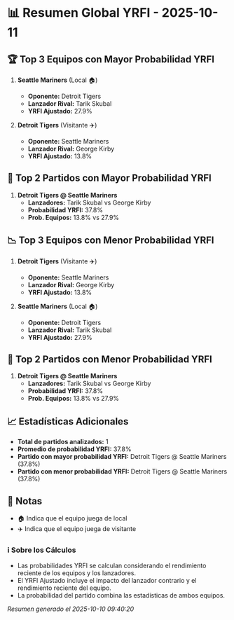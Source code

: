 # 📊 Resumen Global YRFI - 2025-10-11

## 🏆 Top 3 Equipos con Mayor Probabilidad YRFI

1. **Seattle Mariners** (Local 🏠)
   - **Oponente:** Detroit Tigers
   - **Lanzador Rival:** Tarik Skubal
   - **YRFI Ajustado:** 27.9%

2. **Detroit Tigers** (Visitante ✈️)
   - **Oponente:** Seattle Mariners
   - **Lanzador Rival:** George Kirby
   - **YRFI Ajustado:** 13.8%

## 🎯 Top 2 Partidos con Mayor Probabilidad YRFI

1. **Detroit Tigers @ Seattle Mariners**
   - **Lanzadores:** Tarik Skubal vs George Kirby
   - **Probabilidad YRFI:** 37.8%
   - **Prob. Equipos:** 13.8% vs 27.9%

## 📉 Top 3 Equipos con Menor Probabilidad YRFI

1. **Detroit Tigers** (Visitante ✈️)
   - **Oponente:** Seattle Mariners
   - **Lanzador Rival:** George Kirby
   - **YRFI Ajustado:** 13.8%

2. **Seattle Mariners** (Local 🏠)
   - **Oponente:** Detroit Tigers
   - **Lanzador Rival:** Tarik Skubal
   - **YRFI Ajustado:** 27.9%

## 🛑 Top 2 Partidos con Menor Probabilidad YRFI

1. **Detroit Tigers @ Seattle Mariners**
   - **Lanzadores:** Tarik Skubal vs George Kirby
   - **Probabilidad YRFI:** 37.8%
   - **Prob. Equipos:** 13.8% vs 27.9%

## 📈 Estadísticas Adicionales

- **Total de partidos analizados:** 1
- **Promedio de probabilidad YRFI:** 37.8%
- **Partido con mayor probabilidad YRFI:** Detroit Tigers @ Seattle Mariners (37.8%)
- **Partido con menor probabilidad YRFI:** Detroit Tigers @ Seattle Mariners (37.8%)

## 📝 Notas

- 🏠 Indica que el equipo juega de local
- ✈️ Indica que el equipo juega de visitante

### ℹ️ Sobre los Cálculos
- Las probabilidades YRFI se calculan considerando el rendimiento reciente de los equipos y los lanzadores.
- El YRFI Ajustado incluye el impacto del lanzador contrario y el rendimiento reciente del equipo.
- La probabilidad del partido combina las estadísticas de ambos equipos.

*Resumen generado el 2025-10-10 09:40:20*